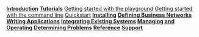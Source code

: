 **[Introduction](../introduction/introduction.html)**
**[Tutorials](../tutorials/tutorialindex.html)**
[Getting started with the playground](../tutorials/getting-started-playground.html)
[Getting started with the command line](../tutorial/getting-started-cmd-line.html)
[Quickstart](../tutorials/quickstart.html)
**[Installing](../installing/prerequisites.html)**
**[Defining Business Networks](../business-network/businessnetwork.html)**
**[Writing Applications](../applications/genapp.html)**
**[Integrating Existing Systems](../integrating/integrating-index.html)**
**[Managing and Operating](../managing/participant-add.html)**
**[Determining Problems](../problems/diagnostics.html)**
**[Reference](../reference/MeetTheModules.html)**
**[Support](../support/index.html)**
